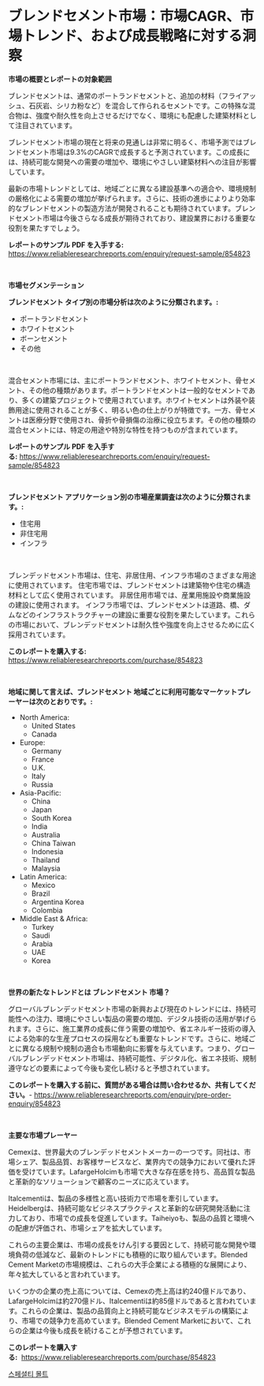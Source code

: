 <p><h1>ブレンドセメント市場：市場CAGR、市場トレンド、および成長戦略に対する洞察</h1></p><p><strong>市場の概要とレポートの対象範囲</strong></p>
<p><p>ブレンドセメントは、通常のポートランドセメントと、追加の材料（フライアッシュ、石灰岩、シリカ粉など）を混合して作られるセメントです。この特殊な混合物は、強度や耐久性を向上させるだけでなく、環境にも配慮した建築材料として注目されています。</p><p>ブレンドセメント市場の現在と将来の見通しは非常に明るく、市場予測ではブレンドセメント市場は9.3%のCAGRで成長すると予測されています。この成長には、持続可能な開発への需要の増加や、環境にやさしい建築材料への注目が影響しています。</p><p>最新の市場トレンドとしては、地域ごとに異なる建設基準への適合や、環境規制の厳格化による需要の増加が挙げられます。さらに、技術の進歩によりより効率的なブレンドセメントの製造方法が開発されることも期待されています。ブレンドセメント市場は今後さらなる成長が期待されており、建設業界における重要な役割を果たすでしょう。</p></p>
<p><strong>レポートのサンプル PDF を入手する:</strong> <a href="https://www.reliableresearchreports.com/enquiry/request-sample/854823">https://www.reliableresearchreports.com/enquiry/request-sample/854823</a></p>
<p>&nbsp;</p>
<p><strong>市場セグメンテーション</strong></p>
<p><strong>ブレンドセメント タイプ別の市場分析は次のように分類されます。:</strong></p>
<p><ul><li>ポートランドセメント</li><li>ホワイトセメント</li><li>ボーンセメント</li><li>その他</li></ul></p>
<p>&nbsp;</p>
<p><p>混合セメント市場には、主にポートランドセメント、ホワイトセメント、骨セメント、その他の種類があります。ポートランドセメントは一般的なセメントであり、多くの建築プロジェクトで使用されています。ホワイトセメントは外装や装飾用途に使用されることが多く、明るい色の仕上がりが特徴です。一方、骨セメントは医療分野で使用され、骨折や骨損傷の治療に役立ちます。その他の種類の混合セメントには、特定の用途や特別な特性を持つものが含まれています。</p></p>
<p><strong>レポートのサンプル PDF を入手する:</strong>&nbsp;<a href="https://www.reliableresearchreports.com/enquiry/request-sample/854823">https://www.reliableresearchreports.com/enquiry/request-sample/854823</a></p>
<p>&nbsp;</p>
<p><strong> ブレンドセメント アプリケーション別の市場産業調査は次のように分類されます。:</strong></p>
<p><ul><li>住宅用</li><li>非住宅用</li><li>インフラ</li></ul></p>
<p>&nbsp;</p>
<p><p>ブレンデッドセメント市場は、住宅、非居住用、インフラ市場のさまざまな用途に使用されています。 住宅市場では、ブレンドセメントは建築物や住宅の構造材料として広く使用されています。 非居住用市場では、産業用施設や商業施設の建設に使用されます。 インフラ市場では、ブレンドセメントは道路、橋、ダムなどのインフラストラクチャーの建設に重要な役割を果たしています。これらの市場において、ブレンデッドセメントは耐久性や強度を向上させるために広く採用されています。</p></p>
<p><strong>このレポートを購入する:</strong>&nbsp; <a href="https://www.reliableresearchreports.com/purchase/854823">https://www.reliableresearchreports.com/purchase/854823</a></p>
<p>&nbsp;</p>
<p><strong>地域に関して言えば、ブレンドセメント 地域ごとに利用可能なマーケットプレーヤーは次のとおりです。:</strong></p>
<p><ul>
    <li>
        North America:
        <ul>
            <li>United States</li>
            <li>Canada</li>
        </ul>
    </li>
    <li>
        Europe:
        <ul>
            <li>Germany</li>
            <li>France</li>
            <li>U.K.</li>
            <li>Italy</li>
            <li>Russia</li>
        </ul>
    </li>
    <li>
        Asia-Pacific:
        <ul>
            <li>China</li>
            <li>Japan</li>
            <li>South Korea</li>
            <li>India</li>
            <li>Australia</li>
            <li>China Taiwan</li>
            <li>Indonesia</li>
            <li>Thailand</li>
            <li>Malaysia</li>
        </ul>
    </li>
    <li>
        Latin America:
        <ul>
            <li>Mexico</li>
            <li>Brazil</li>
            <li>Argentina Korea</li>
            <li>Colombia</li>
        </ul>
    </li>
    <li>
        Middle East & Africa:
        <ul>
            <li>Turkey</li>
            <li>Saudi</li>
            <li>Arabia</li>
            <li>UAE</li>
            <li>Korea</li>
        </ul>
    </li>
    </ul></p>
<p>&nbsp;</p>
<p><strong>世界の新たなトレンドとは ブレンドセメント 市場？</strong></p>
<p><p>グローバルブレンデッドセメント市場の新興および現在のトレンドには、持続可能性への注力、環境にやさしい製品の需要の増加、デジタル技術の活用が挙げられます。さらに、施工業界の成長に伴う需要の増加や、省エネルギー技術の導入による効率的な生産プロセスの採用なども重要なトレンドです。さらに、地域ごとに異なる規制や規制の適合も市場動向に影響を与えています。つまり、グローバルブレンデッドセメント市場は、持続可能性、デジタル化、省エネ技術、規制遵守などの要素によって今後も変化し続けると予想されています。</p></p>
<p><strong>このレポートを購入する前に、質問がある場合は問い合わせるか、共有してください。</strong>- <a href="https://www.reliableresearchreports.com/enquiry/pre-order-enquiry/854823">https://www.reliableresearchreports.com/enquiry/pre-order-enquiry/854823</a></p>
<p>&nbsp;</p>
<p><strong>主要な市場プレーヤー</strong></p>
<p><p>Cemexは、世界最大のブレンデッドセメントメーカーの一つです。同社は、市場シェア、製品品質、お客様サービスなど、業界内での競争力において優れた評価を受けています。LafargeHolcimも市場で大きな存在感を持ち、高品質な製品と革新的なソリューションで顧客のニーズに応えています。</p><p>Italcementiは、製品の多様性と高い技術力で市場を牽引しています。Heidelbergは、持続可能なビジネスプラクティスと革新的な研究開発活動に注力しており、市場での成長を促進しています。Taiheiyoも、製品の品質と環境への配慮が評価され、市場シェアを拡大しています。</p><p>これらの主要企業は、市場の成長をけん引する要因として、持続可能な開発や環境負荷の低減など、最新のトレンドにも積極的に取り組んでいます。Blended Cement Marketの市場規模は、これらの大手企業による積極的な展開により、年々拡大していると言われています。</p><p>いくつかの企業の売上高については、Cemexの売上高は約240億ドルであり、LafargeHolcimは約270億ドル、Italcementiは約85億ドルであると言われています。これらの企業は、製品の品質向上と持続可能なビジネスモデルの構築により、市場での競争力を高めています。Blended Cement Marketにおいて、これらの企業は今後も成長を続けることが予想されています。</p></p>
<p><strong>このレポートを購入する:</strong>&nbsp;&nbsp;<a href="https://www.reliableresearchreports.com/purchase/854823">https://www.reliableresearchreports.com/purchase/854823</a></p>
<p><p><a href="https://github.com/bunxhcci35271755/Market-Research-Report-List-1/blob/main/570149015730.md">스페셜티 몰트</a></p></p>